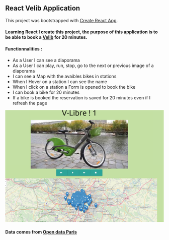 ## React Velib Application 
This project was bootstrapped with [Create React App](https://github.com/facebook/create-react-app).
#### Learning React I create this project, the purpose of this application is to be able to book a [Velib](https://www.velib-metropole.fr/) for 20 minutes.
#### Functionnalities :

* As a User I can see a diaporama
* As a User I can play, run, stop, go to the next or previous image of a diaporama
* I can see a Map with the avaibles bikes in stations
* When I Hover on a station I can see the name
* When I click on a station a Form is opened to book the bike
* I can book a bike for 20 minutes
* If a bike is booked the reservation is saved for 20 minutes even if I refresh the page

![demo screen](public/images/velib-screen.png)

#### Data comes from [Open data Paris](https://opendata.paris.fr/)




